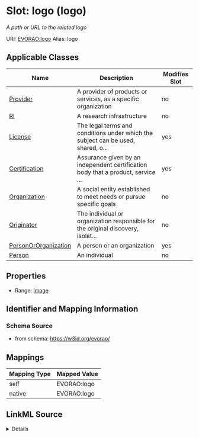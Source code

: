

# Slot: logo (logo) 


_A path or URL to the related logo_





URI: [EVORAO:logo](https://w3id.org/evorao/logo)
Alias: logo

<!-- no inheritance hierarchy -->





## Applicable Classes

| Name | Description | Modifies Slot |
| --- | --- | --- |
| [Provider](Provider.md) | A provider of products or services, as a specific organization |  no  |
| [RI](RI.md) | A research infrastructure |  no  |
| [License](License.md) | The legal terms and conditions under which the subject can be used, shared, o... |  yes  |
| [Certification](Certification.md) | Assurance given by an independent certification body that a product, service ... |  yes  |
| [Organization](Organization.md) | A social entity established to meet needs or pursue specific goals |  no  |
| [Originator](Originator.md) | The individual or organization responsible for the original discovery, isolat... |  no  |
| [PersonOrOrganization](PersonOrOrganization.md) | A person or an organization |  yes  |
| [Person](Person.md) | An individual |  no  |







## Properties

* Range: [Image](Image.md)





## Identifier and Mapping Information







### Schema Source


* from schema: https://w3id.org/evorao/




## Mappings

| Mapping Type | Mapped Value |
| ---  | ---  |
| self | EVORAO:logo |
| native | EVORAO:logo |




## LinkML Source

<details>
```yaml
name: logo
description: A path or URL to the related logo
title: logo
from_schema: https://w3id.org/evorao/
rank: 1000
alias: logo
domain_of:
- PersonOrOrganization
- License
- Certification
range: Image
required: false
multivalued: false

```
</details>
